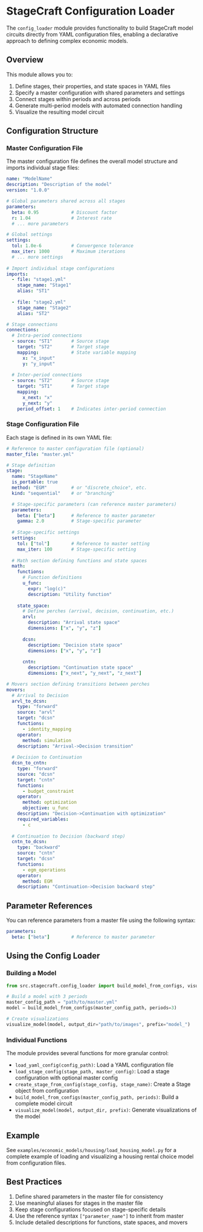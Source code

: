 # StageCraft Configuration Loader

The `config_loader` module provides functionality to build StageCraft model circuits directly from YAML configuration files, enabling a declarative approach to defining complex economic models.

## Overview

This module allows you to:

1. Define stages, their properties, and state spaces in YAML files
2. Specify a master configuration with shared parameters and settings
3. Connect stages within periods and across periods
4. Generate multi-period models with automated connection handling
5. Visualize the resulting model circuit

## Configuration Structure

### Master Configuration File

The master configuration file defines the overall model structure and imports individual stage files:

```yaml
name: "ModelName"
description: "Description of the model"
version: "1.0.0"

# Global parameters shared across all stages
parameters:
  beta: 0.95            # Discount factor
  r: 1.04               # Interest rate
  # ... more parameters

# Global settings
settings:
  tol: 1.0e-6           # Convergence tolerance
  max_iter: 1000        # Maximum iterations
  # ... more settings
  
# Import individual stage configurations
imports:
  - file: "stage1.yml"
    stage_name: "Stage1"
    alias: "ST1"
  
  - file: "stage2.yml"
    stage_name: "Stage2"
    alias: "ST2"

# Stage connections
connections:
  # Intra-period connections
  - source: "ST1"       # Source stage
    target: "ST2"       # Target stage
    mapping:            # State variable mapping
      x: "x_input"
      y: "y_input"
  
  # Inter-period connections
  - source: "ST2"       # Source stage
    target: "ST1"       # Target stage
    mapping:
      x_next: "x"
      y_next: "y"
    period_offset: 1    # Indicates inter-period connection
```

### Stage Configuration File

Each stage is defined in its own YAML file:

```yaml
# Reference to master configuration file (optional)
master_file: "master.yml"

# Stage definition
stage:
  name: "StageName"
  is_portable: true
  method: "EGM"         # or "discrete_choice", etc.
  kind: "sequential"    # or "branching"

  # Stage-specific parameters (can reference master parameters)
  parameters:
    beta: ["beta"]      # Reference to master parameter
    gamma: 2.0          # Stage-specific parameter
  
  # Stage-specific settings
  settings:
    tol: ["tol"]        # Reference to master setting
    max_iter: 100       # Stage-specific setting
  
  # Math section defining functions and state spaces
  math:
    functions:
      # Function definitions
      u_func:
        expr: "log(c)"
        description: "Utility function"
    
    state_space:
      # Define perches (arrival, decision, continuation, etc.)
      arvl:
        description: "Arrival state space"
        dimensions: ["x", "y", "z"]
      
      dcsn:
        description: "Decision state space"
        dimensions: ["x", "y", "z"]
      
      cntn:
        description: "Continuation state space"
        dimensions: ["x_next", "y_next", "z_next"]

# Movers section defining transitions between perches
movers:
  # Arrival to Decision
  arvl_to_dcsn:
    type: "forward"
    source: "arvl"
    target: "dcsn"
    functions:
      - identity_mapping
    operator:
      method: simulation
    description: "Arrival->Decision transition"
  
  # Decision to Continuation
  dcsn_to_cntn:
    type: "forward"
    source: "dcsn"
    target: "cntn"
    functions:
      - budget_constraint
    operator:
      method: optimization
      objective: u_func
    description: "Decision->Continuation with optimization"
    required_variables:
      - c
  
  # Continuation to Decision (backward step)
  cntn_to_dcsn:
    type: "backward"
    source: "cntn"
    target: "dcsn"
    functions:
      - egm_operations
    operator:
      method: EGM
    description: "Continuation->Decision backward step"
```

## Parameter References

You can reference parameters from a master file using the following syntax:

```yaml
parameters:
  beta: ["beta"]        # Reference to master parameter
```

## Using the Config Loader

### Building a Model

```python
from src.stagecraft.config_loader import build_model_from_configs, visualize_model

# Build a model with 3 periods
master_config_path = "path/to/master.yml"
model = build_model_from_configs(master_config_path, periods=3)

# Create visualizations
visualize_model(model, output_dir="path/to/images", prefix="model_")
```

### Individual Functions

The module provides several functions for more granular control:

- `load_yaml_config(config_path)`: Load a YAML configuration file
- `load_stage_config(stage_path, master_config)`: Load a stage configuration with optional master config
- `create_stage_from_config(stage_config, stage_name)`: Create a Stage object from configuration
- `build_model_from_configs(master_config_path, periods)`: Build a complete model circuit
- `visualize_model(model, output_dir, prefix)`: Generate visualizations of the model

## Example

See `examples/economic_models/housing/load_housing_model.py` for a complete example of loading and visualizing a housing rental choice model from configuration files.

## Best Practices

1. Define shared parameters in the master file for consistency
2. Use meaningful aliases for stages in the master file
3. Keep stage configurations focused on stage-specific details
4. Use the reference syntax `["parameter_name"]` to inherit from master
5. Include detailed descriptions for functions, state spaces, and movers 